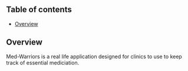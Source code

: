 ## Table of contents

* [Overview](#overview)

## Overview

Med-Warriors is a real life application designed for clinics to use to keep track of essential mediciation. 
